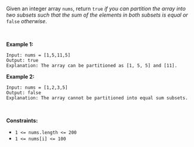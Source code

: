Given an integer array `nums`, return `true` *if you can partition the
array into two subsets such that the sum of the elements in both subsets
is equal or* `false` *otherwise*.

 

**Example 1:**

    Input: nums = [1,5,11,5]
    Output: true
    Explanation: The array can be partitioned as [1, 5, 5] and [11].

**Example 2:**

    Input: nums = [1,2,3,5]
    Output: false
    Explanation: The array cannot be partitioned into equal sum subsets.

 

**Constraints:**

-   `1 <= nums.length <= 200`
-   `1 <= nums[i] <= 100`
